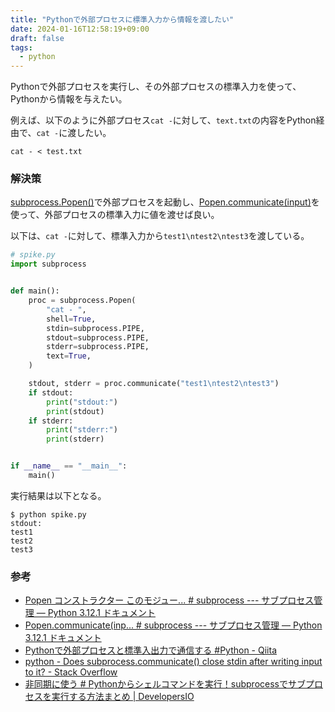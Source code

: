 ```yaml
---
title: "Pythonで外部プロセスに標準入力から情報を渡したい"
date: 2024-01-16T12:58:19+09:00
draft: false
tags:
  - python
---
```


Pythonで外部プロセスを実行し、その外部プロセスの標準入力を使って、Pythonから情報を与えたい。

<!--more-->

例えば、以下のように外部プロセス`cat -`に対して、`text.txt`の内容をPython経由で、`cat -`に渡したい。

```shell
cat - < test.txt
```

### 解決策

[subprocess.Popen()](https://docs.python.org/ja/3/library/subprocess.html#popen-constructor)で外部プロセスを起動し、[Popen.communicate(input)](https://docs.python.org/ja/3/library/subprocess.html#subprocess.Popen.communicate)を使って、外部プロセスの標準入力に値を渡せば良い。

以下は、`cat -`に対して、標準入力から`test1\ntest2\ntest3`を渡している。

```python
# spike.py
import subprocess


def main():
    proc = subprocess.Popen(
        "cat - ",
        shell=True,
        stdin=subprocess.PIPE,
        stdout=subprocess.PIPE,
        stderr=subprocess.PIPE,
        text=True,
    )

    stdout, stderr = proc.communicate("test1\ntest2\ntest3")
    if stdout:
        print("stdout:")
        print(stdout)
    if stderr:
        print("stderr:")
        print(stderr)


if __name__ == "__main__":
    main()
```

実行結果は以下となる。

```shell
$ python spike.py
stdout:
test1
test2
test3
```

### 参考

- [Popen コンストラクター このモジュー... # subprocess --- サブプロセス管理 — Python 3.12.1 ドキュメント](https://docs.python.org/ja/3/library/subprocess.html#popen-constructor)
- [Popen.communicate(inp... # subprocess --- サブプロセス管理 — Python 3.12.1 ドキュメント](https://docs.python.org/ja/3/library/subprocess.html#subprocess.Popen.communicate)
- [Pythonで外部プロセスと標準入出力で通信する #Python - Qiita](https://qiita.com/ground0state/items/cb7db426682e33cbe1e7)
- [python - Does subprocess.communicate() close stdin after writing input to it? - Stack Overflow](https://stackoverflow.com/questions/46191977/does-subprocess-communicate-close-stdin-after-writing-input-to-it)
- [非同期に使う # Pythonからシェルコマンドを実行！subprocessでサブプロセスを実行する方法まとめ | DevelopersIO](https://dev.classmethod.jp/articles/python-subprocess-shell-command/#toc-6)
